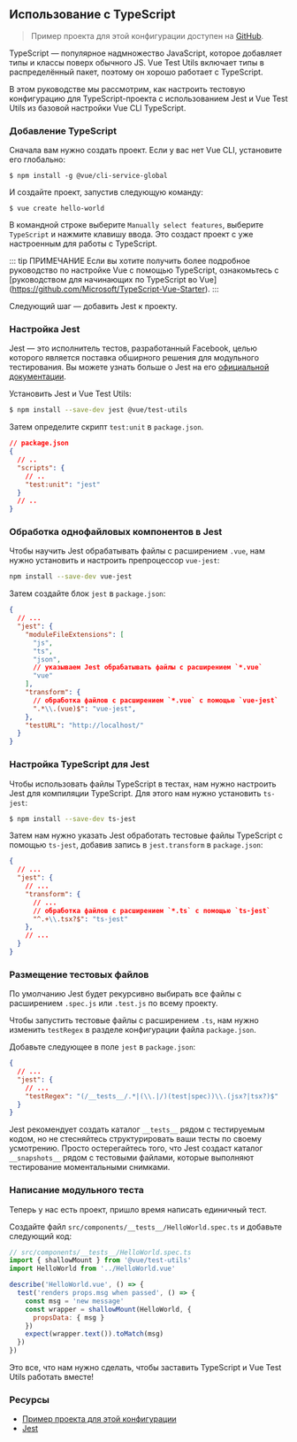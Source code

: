 ## Использование с TypeScript

> Пример проекта для этой конфигурации доступен на [GitHub](https://github.com/vuejs/vue-test-utils-typescript-example).

TypeScript — популярное надмножество JavaScript, которое добавляет типы и классы поверх обычного JS. Vue Test Utils включает типы в распределённый пакет, поэтому он хорошо работает с TypeScript.

В этом руководстве мы рассмотрим, как настроить тестовую конфигурацию для TypeScript-проекта с использованием Jest и Vue Test Utils из базовой настройки Vue CLI TypeScript.

### Добавление TypeScript

Сначала вам нужно создать проект. Если у вас нет Vue CLI, установите его глобально:

```shell
$ npm install -g @vue/cli-service-global
```

И создайте проект, запустив следующую команду:

```shell
$ vue create hello-world
```

В командной строке выберите `Manually select features`, выберите `TypeScript` и нажмите клавишу ввода. Это создаст проект с уже настроенным для работы с TypeScript.

::: tip ПРИМЕЧАНИЕ
Если вы хотите получить более подробное руководство по настройке Vue с помощью TypeScript, ознакомьтесь с [руководством для начинающих по TypeScript во Vue] (https://github.com/Microsoft/TypeScript-Vue-Starter).
:::

Следующий шаг — добавить Jest к проекту.

### Настройка Jest

Jest — это исполнитель тестов, разработанный Facebook, целью которого является поставка обширного решения для модульного тестирования. Вы можете узнать больше о Jest на его [официальной документации](https://facebook.github.io/jest/).

Установить Jest и Vue Test Utils:

```bash
$ npm install --save-dev jest @vue/test-utils
```

Затем определите скрипт `test:unit` в `package.json`.

```json
// package.json
{
  // ..
  "scripts": {
    // ..
    "test:unit": "jest"
  }
  // ..
}
```

### Обработка однофайловых компонентов в Jest

Чтобы научить Jest обрабатывать файлы с расширением `.vue`, нам нужно установить и настроить препроцессор `vue-jest`:

``` bash
npm install --save-dev vue-jest
```

Затем создайте блок `jest` в `package.json`:

``` json
{
  // ...
  "jest": {
    "moduleFileExtensions": [
      "js",
      "ts",
      "json",
      // указываем Jest обрабатывать файлы с расширением `*.vue`
      "vue"
    ],
    "transform": {
      // обработка файлов с расширением `*.vue` с помощью `vue-jest`
      ".*\\.(vue)$": "vue-jest",
    },
    "testURL": "http://localhost/"
  }
}
```

### Настройка TypeScript для Jest

Чтобы использовать файлы TypeScript в тестах, нам нужно настроить Jest для компиляции TypeScript. Для этого нам нужно установить `ts-jest`:

``` bash
$ npm install --save-dev ts-jest
```

Затем нам нужно указать Jest обработать тестовые файлы TypeScript с помощью `ts-jest`, добавив запись в `jest.transform` в `package.json`:

``` json
{
  // ...
  "jest": {
    // ...
    "transform": {
      // ...
      // обработка файлов с расширением `*.ts` с помощью `ts-jest`
      "^.+\\.tsx?$": "ts-jest"
    },
    // ...
  }
}
```

### Размещение тестовых файлов

По умолчанию Jest будет рекурсивно выбирать все файлы с расширением `.spec.js` или `.test.js` по всему проекту.

Чтобы запустить тестовые файлы с расширением `.ts`, нам нужно изменить `testRegex` в разделе конфигурации файла `package.json`.

Добавьте следующее в поле `jest` в `package.json`:

``` json
{
  // ...
  "jest": {
    // ...
    "testRegex": "(/__tests__/.*|(\\.|/)(test|spec))\\.(jsx?|tsx?)$"
  }
}
```

Jest рекомендует создать каталог `__tests__` рядом с тестируемым кодом, но не стесняйтесь структурировать ваши тесты по своему усмотрению. Просто остерегайтесь того, что Jest создаст каталог `__snapshots__` рядом с тестовыми файлами, которые выполняют тестирование моментальными снимками.

### Написание модульного теста

Теперь у нас есть проект, пришло время написать единичный тест.

Создайте файл `src/components/__tests__/HelloWorld.spec.ts` и добавьте следующий код:

```js
// src/components/__tests__/HelloWorld.spec.ts
import { shallowMount } from '@vue/test-utils'
import HelloWorld from '../HelloWorld.vue'

describe('HelloWorld.vue', () => {
  test('renders props.msg when passed', () => {
    const msg = 'new message'
    const wrapper = shallowMount(HelloWorld, {
      propsData: { msg }
    })
    expect(wrapper.text()).toMatch(msg)
  })
})
```

Это все, что нам нужно сделать, чтобы заставить TypeScript и Vue Test Utils работать вместе!

### Ресурсы

- [Пример проекта для этой конфигурации](https://github.com/vuejs/vue-test-utils-typescript-example)
- [Jest](https://facebook.github.io/jest/)